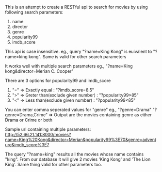 This is an attempt to create a RESTful api to search for movies by using following search parameters:

1. name
2. director
3. genre
4. popularity99
5. imdb_score

This api is case insensitive.
eg., query "?name=King Kong" is euivalent to "?name=king kong". Same is valid for other search parameters

It works well with multiple search parameters
eg., "?name=King kong&director=Merian C. Cooper"

There are 3 options for popularity99 and imdb_score
1. "="  => Exactly equal : "?imdb_score=8.5"
2. ">"	=> Greter than(exclude given number) : "?popularity99>85"
3. "<" 	=> Less than(exclude given number) : "?popularity99<85"

You can enter comma seperated values for "genre"
eg., "?genre=Drama"
	 "?genre=Drama,Crime" => Output are the movies containing genre as either Drama or Crime or both

Sample url containing multiple parameters: http://52.66.21.141:8000/movies?name=King%20Kong&director=Merian&popularity99%3E70&genre=adventure&imdb_score%3E7

The query "?name=king" results all the movies whose name contains "king". From our database it will give 2 movies 'King Kong' and 'The Lion King'.
Same thing valid for other parameters too.
